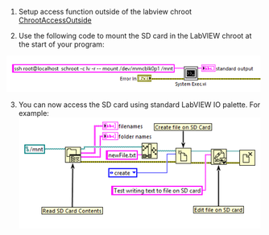 
1. Setup access function outside of the labview chroot [ChrootAccessOutside](ChrootAccessOutside.md)

2.  Use the following code to mount the SD card in the LabVIEW chroot at the start of your program:

![image1]( image/mountSDcard.png)

3. You can now access the SD card using standard LabVIEW IO palette. For example:
![image2]( image/editSDcardfile.png)